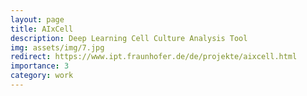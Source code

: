 ```yaml
---
layout: page
title: AIxCell
description: Deep Learning Cell Culture Analysis Tool
img: assets/img/7.jpg
redirect: https://www.ipt.fraunhofer.de/de/projekte/aixcell.html
importance: 3
category: work
---
```

